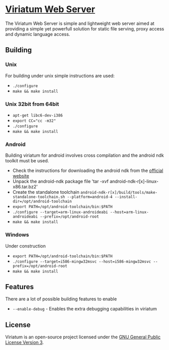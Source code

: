 # [Viriatum Web Server](http://viriatum.com)
The Viriatum Web Server is simple and lightweight web server aimed at providing a simple yet powerfull solution for static file serving, proxy access and dynamic language access.

## Building

### Unix

For building under unix simple instructions are used:

* `./configure`
* `make && make install`

### Unix 32bit from 64bit

* `apt-get libc6-dev-i386`
* `export CC="cc -m32"`
* `./configure`
* `make && make install`

### Android

Building viriatum for android involves cross compilation and the android ndk toolkit must be used.

* Check the instructions for downloading the android ndk from the [official website](http://developer.android.com/sdk/ndk/)
* Unpack the android-ndk package file 'tar -xvf android-ndk-r[x]-linux-x86.tar.bz2'
* Create the standalone toolchain `android-ndk-r[x]/build/tools/make-standalone-toolchain.sh --platform=android-4 --install-dir=/opt/android-toolchain`
* `export PATH=/opt/android-toolchain/bin:$PATH`
* `./configure --target=arm-linux-androideabi --host=arm-linux-androideabi --prefix=/opt/android-root`
* `make && make install`

### Windows

Under construction

* `export PATH=/opt/android-toolchain/bin:$PATH`
* `./configure --target=i586-mingw32msvc --host=i586-mingw32msvc --prefix=/opt/android-root`
* `make && make install`

## Features

There are a lot of possible building features to enable

* `--enable-debug` - Enables the extra debugging capabilities in viriatum

## License

Viriatum is an open-source project licensed under the [GNU General Public License Version 3](http://www.gnu.org/licenses/gpl.html).